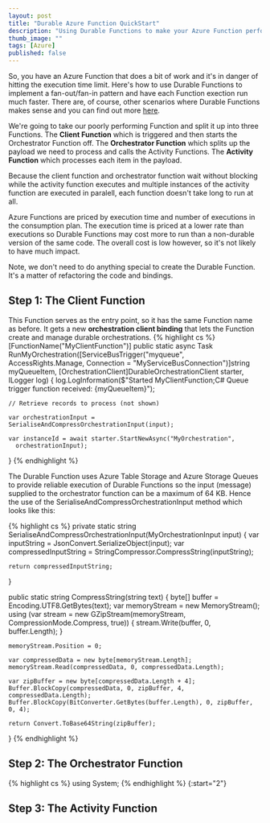 ```yaml
---
layout: post
title: "Durable Azure Function QuickStart"
description: "Using Durable Functions to make your Azure Function perform better."
thumb_image: ""
tags: [Azure]
published: false
---
```


So, you have an Azure Function that does a bit of work and it's in danger of hitting the execution time limit. 
Here's how to use Durable Functions to implement a fan-out/fan-in pattern and have each Function exection run much faster.
There are, of course, other scenarios where Durable Functions makes sense and you can find out more [here](https://docs.microsoft.com/en-us/azure/azure-functions/durable/durable-functions-overview).

We're going to take our poorly performing Function and split it up into three Functions. 
The **Client Function** which is triggered and then starts the Orchestrator Function off.
The **Orchestrator Function** which splits up the payload we need to process and calls the Activity Functions.
The **Activity Function** which processes each item in the payload.

Because the client function and orchestrator function wait without blocking while the activity function executes and multiple instances of the activity function are executed in paralell, each function doesn't take long to run at all. 

Azure Functions are priced by execution time and number of executions in the consumption plan. The execution time is priced at a lower rate than executions so Durable Functions may cost more to run than a non-durable version of the same code. The overall cost is low however, so it's not likely to have much impact.

Note, we don't need to do anything special to create the Durable Function. It's a matter of refactoring the code and bindings.

## Step 1: The Client Function
This Function serves as the entry point, so it has the same Function name as before. It gets a new **orchestration client binding** that lets the Function create and manage durable orchestrations.
{% highlight cs %}
[FunctionName("MyClientFunction")]
public static async Task RunMyOrchestration([ServiceBusTrigger("myqueue", AccessRights.Manage,
    Connection = "MyServiceBusConnection")]string myQueueItem,
    [OrchestrationClient]DurableOrchestrationClient starter,
    ILogger log)
{
    log.LogInformation($"Started MyClientFunction;C# Queue trigger function received: {myQueueItem}");

    // Retrieve records to process (not shown)

    var orchestrationInput = SerialiseAndCompressOrchestrationInput(input);

    var instanceId = await starter.StartNewAsync("MyOrchestration", 
      orchestrationInput);
}
{% endhighlight %}

The Durable Function uses Azure Table Storage and Azure Storage Queues to provide reliable execution of Durable Functions so the input (message) supplied to the orchestrator function can be a maximum of 64 KB. Hence the use of the SerialiseAndCompressOrchestrationInput method which looks like this:

{% highlight cs %}
private static string SerialiseAndCompressOrchestrationInput(MyOrchestrationInput input)
{
    var inputString = JsonConvert.SerializeObject(input);
    var compressedInputString = StringCompressor.CompressString(inputString);

    return compressedInputString;
}

public static string CompressString(string text)
{
    byte[] buffer = Encoding.UTF8.GetBytes(text);
    var memoryStream = new MemoryStream();
    using (var stream = new GZipStream(memoryStream, CompressionMode.Compress, true))
    {
        stream.Write(buffer, 0, buffer.Length);
    }

    memoryStream.Position = 0;

    var compressedData = new byte[memoryStream.Length];
    memoryStream.Read(compressedData, 0, compressedData.Length);

    var zipBuffer = new byte[compressedData.Length + 4];
    Buffer.BlockCopy(compressedData, 0, zipBuffer, 4, compressedData.Length);
    Buffer.BlockCopy(BitConverter.GetBytes(buffer.Length), 0, zipBuffer, 0, 4);

    return Convert.ToBase64String(zipBuffer);
}
{% endhighlight %}

## Step 2: The Orchestrator Function
{% highlight cs %}
using System;
{% endhighlight %}
{:start="2"}

## Step 3: The Activity Function
